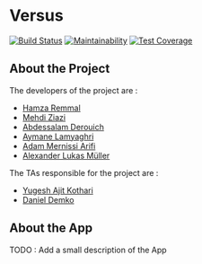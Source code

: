 # Versus
[![Build Status](https://api.cirrus-ci.com/github/cs306-versus/versus-app.svg)](https://cirrus-ci.com/github/cs306-versus/versus-app)
[![Maintainability](https://api.codeclimate.com/v1/badges/b5faf1701dd0bafea7c2/maintainability)](https://codeclimate.com/github/cs306-versus/versus-app/maintainability)
[![Test Coverage](https://api.codeclimate.com/v1/badges/b5faf1701dd0bafea7c2/test_coverage)](https://codeclimate.com/github/cs306-versus/versus-app/test_coverage)

## About the Project

The developers of the project are :
- [Hamza Remmal](https://people.epfl.ch/hamza.remmal)
- [Mehdi Ziazi](https://people.epfl.ch/mehdi.ziazi)
- [Abdessalam Derouich](https://people.epfl.ch/abdessalam.derouich)
- [Aymane Lamyaghri](https://people.epfl.ch/aymane.lamyaghri)
- [Adam Mernissi Arifi](https://people.epfl.ch/adam.mernissiarifi)
- [Alexander Lukas Müller](https://people.epfl.ch/alexander.muller)

The TAs responsible for the project are :
- [Yugesh Ajit Kothari](https://people.epfl.ch/yugesh.kothari)
- [Daniel Demko](https://people.epfl.ch/daniel.demko)

## About the App
TODO : Add a small description of the App


